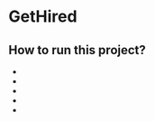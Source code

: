 GetHired
========================


How to run this project?
--------------

  * 

  * 

  * 

  * 

  * 